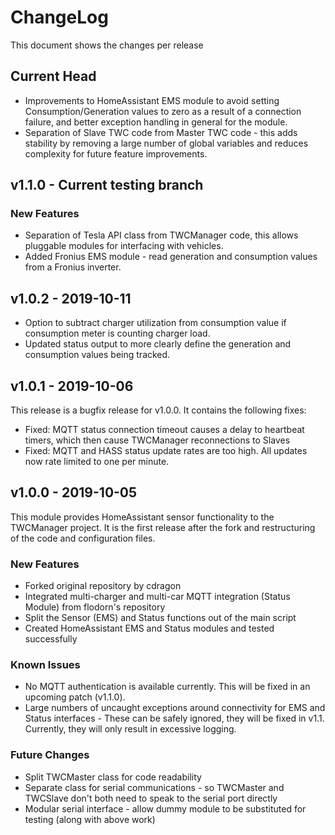 # ChangeLog

This document shows the changes per release

## Current Head

  * Improvements to HomeAssistant EMS module to avoid setting Consumption/Generation values to zero as a result of a connection failure, and better exception handling in general for the module.
  * Separation of Slave TWC code from Master TWC code - this adds stability by removing a large number of global variables and reduces complexity for future feature improvements.

## v1.1.0 - Current testing branch

### New Features

  * Separation of Tesla API class from TWCManager code, this allows pluggable modules for interfacing with vehicles.
  * Added Fronius EMS module - read generation and consumption values from a Fronius inverter.

## v1.0.2 - 2019-10-11

  * Option to subtract charger utilization from consumption value if consumption meter is counting charger load.
  * Updated status output to more clearly define the generation and consumption values being tracked.

## v1.0.1 - 2019-10-06

This release is a bugfix release for v1.0.0. It contains the following fixes:

  * Fixed: MQTT status connection timeout causes a delay to heartbeat timers, which then cause TWCManager reconnections to Slaves
  * Fixed: MQTT and HASS status update rates are too high. All updates now rate limited to one per minute.

## v1.0.0 - 2019-10-05

This module provides HomeAssistant sensor functionality to the TWCManager project. It is the first release after the fork and restructuring of the code and configuration files.

### New Features

  * Forked original repository by cdragon
  * Integrated multi-charger and multi-car MQTT integration (Status Module) from flodorn's repository
  * Split the Sensor (EMS) and Status functions out of the main script
  * Created HomeAssistant EMS and Status modules and tested successfully
  
### Known Issues

  * No MQTT authentication is available currently. This will be fixed in an upcoming patch (v1.1.0).
  * Large numbers of uncaught exceptions around connectivity for EMS and Status interfaces - These can be safely ignored, they will be fixed in v1.1. Currently, they will only result in excessive logging.
  
### Future Changes

  * Split TWCMaster class for code readability
  * Separate class for serial communications - so TWCMaster and TWCSlave don't both need to speak to the serial port directly
  * Modular serial interface - allow dummy module to be substituted for testing (along with above work)

